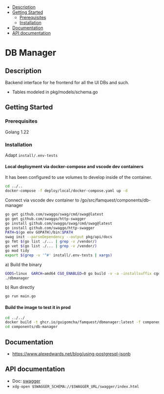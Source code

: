   - [Description](#description)
  - [Getting Started](#getting-started)
    - [Prerequisites](#prerequisites)
    - [Installation](#installation)
  - [Documentation](#documentation)
  - [API documentation](#api-documentation)

# DB Manager

## Description

Backend interface for he frontend for all the UI DBs and such.

- Tables modeled in pkg/models/schema.go

## Getting Started

### Prerequisites

Golang 1.22

### Installation

Adapt `install/.env-tests`

#### Local deployment via docker-compose and vscode dev containers 

It has been configured to use volumes to develop inside of the container.

```bash
cd ../..
docker-compose -f deploy/local/docker-compose.yaml up -d
```
Connect via vscode dev container to /go/src/famquest/components/db-manager

```bash
go get github.com/swaggo/swag/cmd/swag@latest
go get github.com/swaggo/http-swagger
go install github.com/swaggo/swag/cmd/swag@latest
go install github.com/swaggo/http-swagger
PATH=$(go env GOPATH)/bin:$PATH
swag init --parseDependency --output pkg/api/docs
go fmt $(go list ./... | grep -v /vendor/)
go vet $(go list ./... | grep -v /vendor/)
go mod tidy
export $(grep -v '^#' install/.env-tests | xargs)
```

a) Build the binary

```bash
GOOS=linux  GARCH=amd64 CGO_ENABLED=0 go build -v -a -installsuffix cgo -o dbmanager . 
./dbmanager 
```
b) Run directly 
```bash
go run main.go
```

#### Build the image to test it in prod

```bash
cd ../../
docker build -t ghcr.io/guigomcha/famquest/dbmanager:latest -f components/db-manager/install/Dockerfile --progress plain  --network=host .
cd components/db-manager
```

## Documentation

- https://www.alexedwards.net/blog/using-postgresql-jsonb

## API documentation

- Doc: [swagger](./pkg/api/docs/swagger.yaml)
- `xdg-open $SWAGGER_SCHEMA://$SWAGGER_URL/swagger/index.html`
